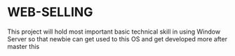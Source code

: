 # WEB-SELLING
This project will hold most important basic technical skill in using Window Server so that newbie can get used to this OS and get developed more after master this
